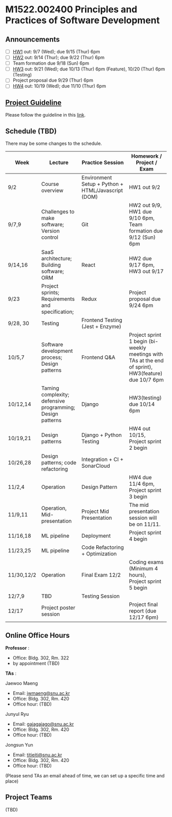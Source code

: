 # M1522.002400 Principles and Practices of Software Development

## Announcements
- [ ] [HW1](hw1) out: 9/7 (Wed); due 9/15 (Thur) 6pm
- [ ] [HW2](hw2) out: 9/14 (Thur); due 9/22 (Thur) 6pm
- [ ] Team formation due 9/18 (Sun) 6pm
- [ ] [HW3](hw3) out: 9/21 (Wed); due 10/13 (Thur) 6pm (Feature), 10/20 (Thur) 6pm (Testing)
- [ ] Project proposal due 9/29 (Thur) 6pm
- [ ] [HW4](hw4) out: 10/19 (Wed); due 11/10 (Thur) 6pm

## [Project Guideline](project)

Please follow the guideline in this [link](project).

## Schedule (TBD)

There may be some changes to the schedule.

| Week  | Lecture | Practice Session | Homework / Project / Exam |
|-------|---------|------------------|---------------------------|
|9/2 | Course overview | Environment Setup + Python + HTML/Javascript (DOM) | HW1 out 9/2 |
|9/7,9| Challenges to make software; Version control | Git | HW2 out 9/9, <br/> HW1 due 9/10 6pm, <br/> Team formation due 9/12 (Sun) 6pm |
|9/14,16 | SaaS architecture; Building software; ORM | React | HW2 due 9/17 6pm, <br/>  HW3 out 9/17|
|9/23 | Project sprints; Requirements and specification;  | Redux | Project proposal due 9/24 6pm |
|9/28, 30 | Testing | Frontend Testing (Jest + Enzyme) | |
|10/5,7 | Software development process; Design patterns | Frontend Q&A | Project sprint 1 begin (bi-weekly meetings with TAs at the end of sprint), <br/> HW3(feature) due 10/7 6pm|
|10/12,14 | Taming complexity; defensive programming; Design patterns | Django | HW3(testing) due 10/14 6pm |
|10/19,21 | Design patterns | Django + Python Testing | HW4 out 10/15, <br/> Project sprint 2 begin |
|10/26,28 | Design patterns; code refactoring | Integration + CI + SonarCloud | |
|11/2,4 | Operation | Design Pattern | HW4 due 11/4 6pm, <br/> Project sprint 3 begin |
|11/9,11 | Operation, Mid-presentation | Project Mid Presentation | The mid presentation session will be on 11/11. |
|11/16,18 | ML pipeline | Deployment | Project sprint 4 begin |
|11/23,25 | ML pipeline | Code Refactoring + Optimization | |
|11/30,12/2 | Operation | Final Exam 12/2 | Coding exams (Minimum 4 hours), <br/> Project sprint 5 begin |
|12/7,9 | TBD | Testing Session | |
|12/17 | Project poster session | | Project final report (due 12/17 6pm) |

## Online Office Hours
**Professor** : 
  - Office: Bldg. 302, Rm. 322
  - by appointment (TBD)

**TAs** :

Jaewoo Maeng
  - Email: jwmaeng@snu.ac.kr
  - Office: Bldg. 302, Rm. 420
  - Office hour: (TBD)

Junyul Ryu
  - Email: gajagajago@snu.ac.kr
  - Office: Bldg. 302, Rm. 420
  - Office hour: (TBD)

Jongsun Yun
  - Email: titieiti@snu.ac.kr
  - Office: Bldg. 302, Rm. 420
  - Office hour: (TBD)

(Please send TAs an email ahead of time, we can set up a specific time and place)

## Project Teams
(TBD)
